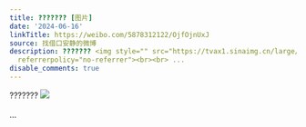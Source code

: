 ```yaml
---
title: ??????? [图片]
date: '2024-06-16'
linkTitle: https://weibo.com/5878312122/OjfOjnUxJ
source: 找借口安静的微博
description: ??????? <img style="" src="https://tvax1.sinaimg.cn/large/006pONvQgy1hqr5l2d086j306p00k3yj.jpg"
  referrerpolicy="no-referrer"><br><br> ...
disable_comments: true
---
```

??????? <img style="" src="https://tvax1.sinaimg.cn/large/006pONvQgy1hqr5l2d086j306p00k3yj.jpg" referrerpolicy="no-referrer"><br><br> ...